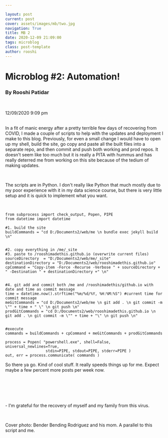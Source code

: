 ```yaml
---

layout: post
current: post
cover: assets/images/mb/two.jpg
navigation: True
title: MB 2
date: 2020-12-09 21:09:00
tags: microblog
class: post-template
author: rooshi
---
```

# Microblog #2: Automation!
### By Rooshi Patidar

<br>

12/09/2020 9:09 pm

<br>In a fit of manic energy after a pretty terrible few days of recovering from COVID, I made a couple of scripts to help with the updates and deployment I make to this blog. Previously, for even a small change I would have to open up my shell, build the site, go copy and paste all the built files into a separate repo, and then commit and push both working and prod repos. It doesn't seem like too much but it is really a PITA with hummus and has really deterred me from working on this site because of the tedium of making updates.

<br>

The scripts are in Python. I don't really like Python that much mostly due to my poor experience with it in my data science course, but there is very little setup and it is quick to implement what you want.

<br>

```
from subprocess import check_output, Popen, PIPE
from datetime import datetime

#1. build the site
buildCommands = "cd D:/Documents2/web/me \n bundle exec jekyll build \n"


#2. copy everything in /me/_site
#3. paste to /rooshimadethis.github.io (overwrite current files)
sourceDirectory  = "D:/Documents2/web/me/_site"
destinationDirectory = "D:/Documents2/web/rooshimadethis.github.io"
cpCommand = "Copy-item -Force -Recurse -Verbose " + sourceDirectory + " -Destination " + destinationDirectory +" \n"


#4. git add and commit both /me and /rooshimadethis/github.io with date and time as commit message
time = datetime.now().strftime("%m/%d/%Y, %H:%M:%S") #current time for commit message
meGitCommands = "cd D:/Documents2/web/me \n git add . \n git commit -m \"" + time + " \" \n git push \n"
prodGitCommands = "cd D:/Documents2/web/rooshimadethis.github.io \n git add . \n git commit -m \"" + time + "\" \n git push \n"


#execute
commands = buildCommands + cpCommand + meGitCommands + prodGitCommands

process = Popen( "powershell.exe", shell=False, universal_newlines=True,
                  stdin=PIPE, stdout=PIPE, stderr=PIPE )                             
out, err = process.communicate( commands ) 
```

So there ya go. Kind of cool stuff. It really speeds things up for me. Expect maybe a few percent more posts per week now.

<br>

<br>
<br>
<br>

 \- I'm grateful for the recovery of myself and my family from this virus.

<br>

Cover photo: Bender Bending Rodriguez and his mom. A parallel to this script and me.

<br>